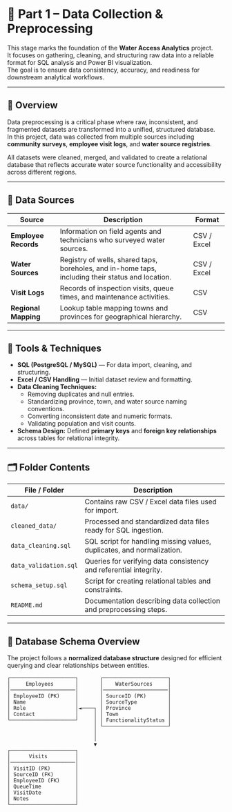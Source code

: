 # 🧩 Part 1 – Data Collection & Preprocessing  

This stage marks the foundation of the **Water Access Analytics** project.  
It focuses on gathering, cleaning, and structuring raw data into a reliable format for SQL analysis and Power BI visualization.  
The goal is to ensure data consistency, accuracy, and readiness for downstream analytical workflows.

---

## 📘 Overview  

Data preprocessing is a critical phase where raw, inconsistent, and fragmented datasets are transformed into a unified, structured database.  
In this project, data was collected from multiple sources including **community surveys**, **employee visit logs**, and **water source registries**.  

All datasets were cleaned, merged, and validated to create a relational database that reflects accurate water source functionality and accessibility across different regions.

---

## 🧱 Data Sources  

| Source | Description | Format |
|--------|--------------|---------|
| **Employee Records** | Information on field agents and technicians who surveyed water sources. | CSV / Excel |
| **Water Sources** | Registry of wells, shared taps, boreholes, and in-home taps, including their status and location. | CSV / Excel |
| **Visit Logs** | Records of inspection visits, queue times, and maintenance activities. | CSV |
| **Regional Mapping** | Lookup table mapping towns and provinces for geographical hierarchy. | CSV |

---

## 🧰 Tools & Techniques  

- **SQL (PostgreSQL / MySQL)** — For data import, cleaning, and structuring.  
- **Excel / CSV Handling** — Initial dataset review and formatting.  
- **Data Cleaning Techniques:**  
  - Removing duplicates and null entries.  
  - Standardizing province, town, and water source naming conventions.  
  - Converting inconsistent date and numeric formats.  
  - Validating population and visit counts.  
- **Schema Design:** Defined **primary keys** and **foreign key relationships** across tables for relational integrity.

---

## 🗂️ Folder Contents  

| File / Folder | Description |
|----------------|-------------|
| `data/` | Contains raw CSV / Excel data files used for import. |
| `cleaned_data/` | Processed and standardized data files ready for SQL ingestion. |
| `data_cleaning.sql` | SQL script for handling missing values, duplicates, and normalization. |
| `data_validation.sql` | Queries for verifying data consistency and referential integrity. |
| `schema_setup.sql` | Script for creating relational tables and constraints. |
| `README.md` | Documentation describing data collection and preprocessing steps. |

---

## 🧩 Database Schema Overview  

The project follows a **normalized database structure** designed for efficient querying and clear relationships between entities.  

```plaintext
┌─────────────────────┐       ┌─────────────────────┐
│     Employees       │       │    WaterSources     │
│─────────────────────│       │─────────────────────│
│ EmployeeID (PK)     │       │ SourceID (PK)       │
│ Name                │       │ SourceType          │
│ Role                │◄────┐ │ Province            │
│ Contact             │     │ │ Town                │
└─────────────────────┘     │ │ FunctionalityStatus │
                            │ └─────────────────────┘
                            │
                            │
                            ▼
┌─────────────────────┐
│      Visits         │
│─────────────────────│
│ VisitID (PK)        │
│ SourceID (FK)       │
│ EmployeeID (FK)     │
│ QueueTime           │
│ VisitDate           │
│ Notes               │
└─────────────────────┘

